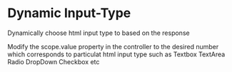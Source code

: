# Dynamic Input-Type

Dynamically choose html input type to  based on the response

Modify the scope.value property in the controller to the desired number which corresponds to particulat html input type
such as Textbox TextArea Radio DropDown Checkbox etc
